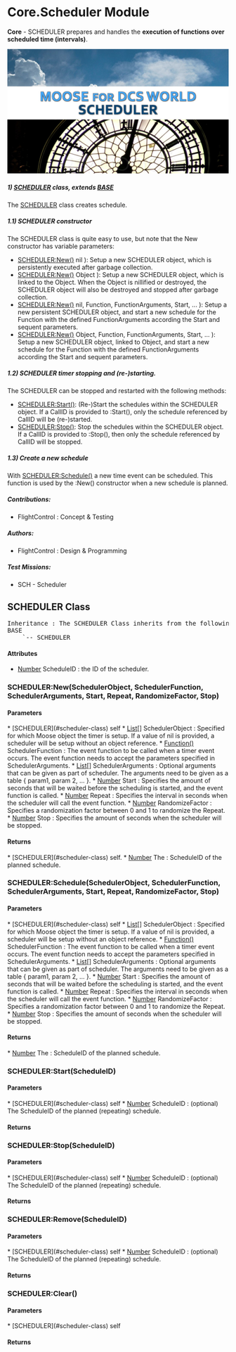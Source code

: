 # Core.Scheduler Module
**Core** - SCHEDULER prepares and handles the **execution of functions over scheduled time (intervals)**.

![Banner Image](/includes/Pictures/SCHEDULER/Dia1.JPG)



#####  1) [SCHEDULER](#scheduler-class) class, extends [BASE](#base-class)

The [SCHEDULER](#scheduler-class) class creates schedule.

#####  1.1) SCHEDULER constructor

The SCHEDULER class is quite easy to use, but note that the New constructor has variable parameters:

* [SCHEDULER:New()](#scheduler-new-schedulerobject-schedulerfunction-schedulerarguments-start-repeat-randomizefactor-stop) nil ): Setup a new SCHEDULER object, which is persistently executed after garbage collection.
* [SCHEDULER:New()](#scheduler-new-schedulerobject-schedulerfunction-schedulerarguments-start-repeat-randomizefactor-stop) Object ): Setup a new SCHEDULER object, which is linked to the Object. When the Object is nillified or destroyed, the SCHEDULER object will also be destroyed and stopped after garbage collection.
* [SCHEDULER:New()](#scheduler-new-schedulerobject-schedulerfunction-schedulerarguments-start-repeat-randomizefactor-stop) nil, Function, FunctionArguments, Start, ... ): Setup a new persistent SCHEDULER object, and start a new schedule for the Function with the defined FunctionArguments according the Start and sequent parameters.
* [SCHEDULER:New()](#scheduler-new-schedulerobject-schedulerfunction-schedulerarguments-start-repeat-randomizefactor-stop) Object, Function, FunctionArguments, Start, ... ): Setup a new SCHEDULER object, linked to Object, and start a new schedule for the Function with the defined FunctionArguments according the Start and sequent parameters.

#####  1.2) SCHEDULER timer stopping and (re-)starting.

The SCHEDULER can be stopped and restarted with the following methods:

* [SCHEDULER:Start()](#scheduler-start-scheduleid): (Re-)Start the schedules within the SCHEDULER object. If a CallID is provided to :Start(), only the schedule referenced by CallID will be (re-)started.
* [SCHEDULER:Stop()](#scheduler-stop-scheduleid): Stop the schedules within the SCHEDULER object. If a CallID is provided to :Stop(), then only the schedule referenced by CallID will be stopped.

#####  1.3) Create a new schedule

With [SCHEDULER:Schedule()](#scheduler-schedule-schedulerobject-schedulerfunction-schedulerarguments-start-repeat-randomizefactor-stop) a new time event can be scheduled. This function is used by the :New() constructor when a new schedule is planned.



#####  Contributions:

* FlightControl : Concept & Testing

#####  Authors:

* FlightControl : Design & Programming

#####  Test Missions:

* SCH - Scheduler




## SCHEDULER Class
<pre>
Inheritance : The SCHEDULER Class inherits from the following parents :
BASE
	`-- SCHEDULER
</pre>

<h4> Attributes </h4>

* <u>Number</u> ScheduleID : the ID of the scheduler.


### SCHEDULER:New(SchedulerObject, SchedulerFunction, SchedulerArguments, Start, Repeat, RandomizeFactor, Stop)

<h4> Parameters </h4>
* [SCHEDULER](#scheduler-class)
self
* <u>List[]</u> SchedulerObject : Specified for which Moose object the timer is setup. If a value of nil is provided, a scheduler will be setup without an object reference.
* <u>Function()</u> SchedulerFunction : The event function to be called when a timer event occurs. The event function needs to accept the parameters specified in SchedulerArguments.
* <u>List[]</u> SchedulerArguments : Optional arguments that can be given as part of scheduler. The arguments need to be given as a table { param1, param 2, ... }.
* <u>Number</u> Start : Specifies the amount of seconds that will be waited before the scheduling is started, and the event function is called.
* <u>Number</u> Repeat : Specifies the interval in seconds when the scheduler will call the event function.
* <u>Number</u> RandomizeFactor : Specifies a randomization factor between 0 and 1 to randomize the Repeat.
* <u>Number</u> Stop : Specifies the amount of seconds when the scheduler will be stopped.

<h4> Returns </h4>
* [SCHEDULER](#scheduler-class)
self.
* <u>Number</u> The : ScheduleID of the planned schedule.


### SCHEDULER:Schedule(SchedulerObject, SchedulerFunction, SchedulerArguments, Start, Repeat, RandomizeFactor, Stop)

<h4> Parameters </h4>
* [SCHEDULER](#scheduler-class)
self
* <u>List[]</u> SchedulerObject : Specified for which Moose object the timer is setup. If a value of nil is provided, a scheduler will be setup without an object reference.
* <u>Function()</u> SchedulerFunction : The event function to be called when a timer event occurs. The event function needs to accept the parameters specified in SchedulerArguments.
* <u>List[]</u> SchedulerArguments : Optional arguments that can be given as part of scheduler. The arguments need to be given as a table { param1, param 2, ... }.
* <u>Number</u> Start : Specifies the amount of seconds that will be waited before the scheduling is started, and the event function is called.
* <u>Number</u> Repeat : Specifies the interval in seconds when the scheduler will call the event function.
* <u>Number</u> RandomizeFactor : Specifies a randomization factor between 0 and 1 to randomize the Repeat.
* <u>Number</u> Stop : Specifies the amount of seconds when the scheduler will be stopped.

<h4> Returns </h4>
* <u>Number</u> The : ScheduleID of the planned schedule.


### SCHEDULER:Start(ScheduleID)

<h4> Parameters </h4>
* [SCHEDULER](#scheduler-class)
self
* <u>Number</u> ScheduleID : (optional) The ScheduleID of the planned (repeating) schedule.

<h4> Returns </h4>

### SCHEDULER:Stop(ScheduleID)

<h4> Parameters </h4>
* [SCHEDULER](#scheduler-class)
self
* <u>Number</u> ScheduleID : (optional) The ScheduleID of the planned (repeating) schedule.

<h4> Returns </h4>

### SCHEDULER:Remove(ScheduleID)

<h4> Parameters </h4>
* [SCHEDULER](#scheduler-class)
self
* <u>Number</u> ScheduleID : (optional) The ScheduleID of the planned (repeating) schedule.

<h4> Returns </h4>

### SCHEDULER:Clear()

<h4> Parameters </h4>
* [SCHEDULER](#scheduler-class)
self

<h4> Returns </h4>

